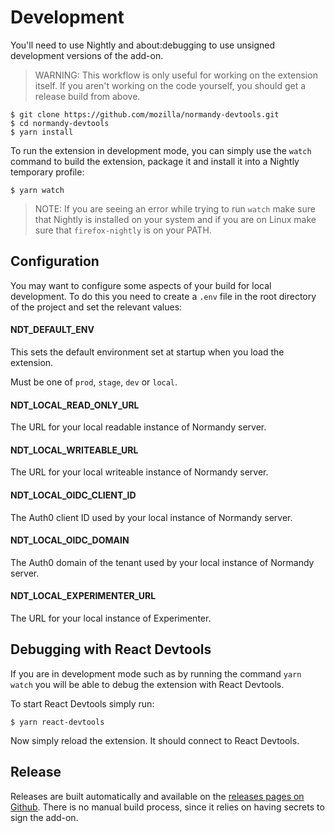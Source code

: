 # Development

You'll need to use Nightly and about:debugging to use unsigned development
versions of the add-on.

> WARNING: This workflow is only useful for working on the extension itself.
> If you aren't working on the code yourself, you should get a release build
> from above.

```
$ git clone https://github.com/mozilla/normandy-devtools.git
$ cd normandy-devtools
$ yarn install
```

To run the extension in development mode, you can simply use the `watch` command to
build the extension, package it and install it into a Nightly temporary profile:

```
$ yarn watch
```

> NOTE: If you are seeing an error while trying to run `watch` make sure that Nightly
> is installed on your system and if you are on Linux make sure that `firefox-nightly`
> is on your PATH.

## Configuration

You may want to configure some aspects of your build for local development.
To do this you need to create a `.env` file in the root directory of the 
project and set the relevant values:

#### NDT_DEFAULT_ENV

This sets the default environment set at startup when you load the 
extension.

Must be one of `prod`, `stage`, `dev` or `local`. 

#### NDT_LOCAL_READ_ONLY_URL

The URL for your local readable instance of Normandy server.

#### NDT_LOCAL_WRITEABLE_URL

The URL for your local writeable instance of Normandy server.

#### NDT_LOCAL_OIDC_CLIENT_ID

The Auth0 client ID used by your local instance of Normandy server.

#### NDT_LOCAL_OIDC_DOMAIN

The Auth0 domain of the tenant used by your local instance of Normandy 
server.

#### NDT_LOCAL_EXPERIMENTER_URL

The URL for your local instance of Experimenter.

## Debugging with React Devtools

If you are in development mode such as by running the command `yarn watch` you will 
be able to debug the extension with React Devtools. 

To start React Devtools simply run:
```
$ yarn react-devtools
```

Now simply reload the extension. It should connect to React Devtools.

## Release

Releases are built automatically and available on the
[releases pages on Github](https://github.com/mozilla/normandy-devtools/releases).
There is no manual build process, since it relies on having secrets to sign the add-on.
